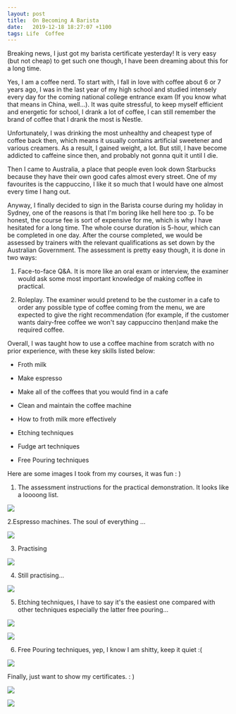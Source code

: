 ```yaml
---
layout: post
title:  On Becoming A Barista
date:   2019-12-18 18:27:07 +1100
tags: Life  Coffee
---
```

Breaking news, I just got my barista certificate yesterday! It is very easy (but not cheap) to get such one though, I have been dreaming about this for a long time. 

Yes, I am a coffee nerd. To start with, I fall in love with coffee about 6 or 7 years ago, I was in the last year of my high school and studied intensely every day for the coming national college entrance exam (If you know what that means in China, well...). It was quite stressful, to keep myself efficient and energetic for school, I drank a lot of coffee, I can still remember the brand of coffee that I drank the most is Nestle. 

Unfortunately, I was drinking the most unhealthy and cheapest type of coffee back then, which means it usually contains artificial sweetener and various creamers. As a result, I gained weight, a lot. But still, I have become addicted to caffeine since then, and probably not gonna quit it until I die.

Then I came to Australia, a place that people even look down Starbucks because they have their own good cafes almost every street. One of my favourites is the cappuccino, I like it so much that I would have one almost every time I hang out.

Anyway, I finally decided to sign in the Barista course during my holiday in Sydney, one of the reasons is that I'm boring like hell here too :p. To be honest, the course fee is sort of expensive for me, which is why I have hesitated for a long time. The whole course duration is 5-hour, which can be completed in one day. After the course completed, we would be assessed by trainers with the relevant qualifications as set down by the Australian Government. The assessment is pretty easy though, it is done in two ways:

1. Face-to-face Q&A. It is more like an oral exam or interview, the examiner would ask some most important knowledge of making coffee in practical.

2. Roleplay. The examiner would pretend to be the customer in a cafe to order any possible type of coffee coming from the menu, we are expected to give the right recommendation (for example, if the customer wants dairy-free coffee we won't say cappuccino then)and make the required coffee.

Overall, I was taught how to use a coffee machine from scratch with no prior experience, with these key skills listed below: 

- Froth milk

- Make espresso

- Make all of the coffees that you would find in a cafe

- Clean and maintain the coffee machine

- How to froth milk more effectively

- Etching techniques

- Fudge art techniques

- Free Pouring techniques


Here are some images I took from my courses, it was fun : )

1. The assessment instructions for the practical demonstration. It looks like a loooong list.

![](/img/coffee1.jpg)

2.Espresso machines. The soul of everything ...

![](/img/coffee2.jpg)

3. Practising

![](/img/coffee3.jpg)

4. Still practising...

![](/img/coffee4.jpg)

5. Etching techniques, I have to say it's the easiest one compared with other techniques especially the latter free pouring...

![](/img/coffee5.jpg)

![](/img/coffee6.jpg)

6. Free Pouring techniques, yep, I know I am shitty, keep it quiet :( 

![](/img/coffee7.jpg)

Finally, just want to show my certificates. : )

![](/img/cert1.jpg)

![](/img/cert2.jpg)